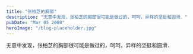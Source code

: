 ```yaml
---
title: "张柏芝的胸部"
description: "无意中发现，张柏芝的胸部很可能是做过的，呵呵，异样的坚挺和圆滑．"
pubDate: "Mar 05 2008"
heroImage: "/blog-placeholder.jpg"
---
```

无意中发现，张柏芝的胸部很可能是做过的，呵呵，异样的坚挺和圆滑．
